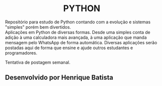 <h1 align="center"> PYTHON </h1>
<p>Repositório para estudo de Python contando com a evolução e sistemas "simples" porém bem divertidos.<br>Aplicações em Python de diversas formas. Desde uma simples conta de adição à uma calculadora mais avançada, à uma aplicação que manda mensagem pelo WhatsApp de forma automática. Diversas aplicações serão postadas aqui de forma que ensine e ajude outros estudantes e programadores.</p>
<p>Tentativa de postagem semanal.</p>

<h2>Desenvolvido por Henrique Batista</h2>
